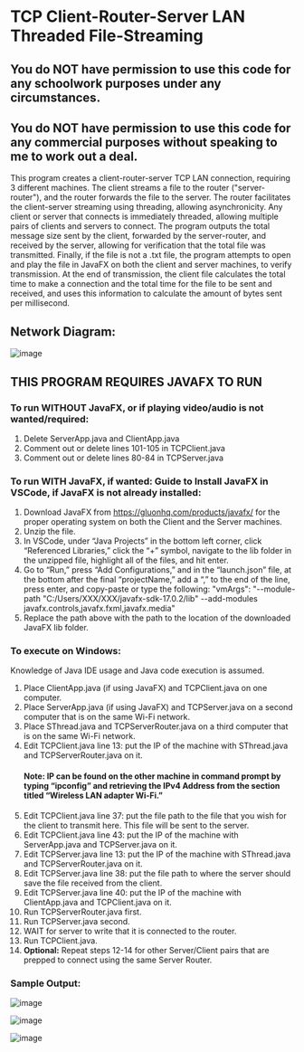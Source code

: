 # TCP Client-Router-Server LAN Threaded File-Streaming

## You do NOT have permission to use this code for any schoolwork purposes under any circumstances. 

## You do NOT have permission to use this code for any commercial purposes without speaking to me to work out a deal.

This program creates a client-router-server TCP LAN connection, requiring 3 different machines. The client streams a file to the router ("server-router"), and the router forwards the file to the server. The router facilitates the client-server streaming using threading, allowing asynchronicity. Any client or server that connects is immediately threaded, allowing multiple pairs of clients and servers to connect. The program outputs the total message size sent by the client, forwarded by the server-router, and received by the server, allowing for verification that the total file was transmitted. Finally, if the file is not a .txt file, the program attempts to open and play the file in JavaFX on both the client and server machines, to verify transmission. At the end of transmission, the client file calculates the total time to make a connection and the total time for the file to be sent and received, and uses this information to calculate the amount of bytes sent per millisecond.

## Network Diagram:
![image](https://user-images.githubusercontent.com/33675444/204375447-675ffa8b-fb48-41cf-81d9-e15b4102c42d.png)


## THIS PROGRAM REQUIRES JAVAFX TO RUN
### To run WITHOUT JavaFX, or if playing video/audio is not wanted/required:
1) Delete ServerApp.java and ClientApp.java
2) Comment out or delete lines 101-105 in TCPClient.java
3) Comment out or delete lines 80-84 in TCPServer.java

### To run WITH JavaFX, if wanted: Guide to Install JavaFX in VSCode, if JavaFX is not already installed:
1) Download JavaFX from https://gluonhq.com/products/javafx/ for the proper operating system on both the Client and the Server machines. 
2) Unzip the file. 
3) In VSCode, under “Java Projects” in the bottom left corner, click “Referenced Libraries,” click the “+” symbol, navigate to the lib folder in the unzipped file, highlight all of the files, and hit enter. 
4) Go to “Run,” press “Add Configurations,” and in the “launch.json” file, at the bottom after the final “projectName,” add a “,” to the end of the line, press enter, and copy-paste or type the following: "vmArgs": "--module-path \"C:/Users/XXX/XXX/javafx-sdk-17.0.2/lib\" --add-modules javafx.controls,javafx.fxml,javafx.media"
5) Replace the path above with the path to the location of the downloaded JavaFX lib folder.

### To execute on Windows:

Knowledge of Java IDE usage and Java code execution is assumed.

1) Place ClientApp.java (if using JavaFX) and TCPClient.java on one computer.
2) Place ServerApp.java (if using JavaFX) and TCPServer.java on a second computer that is on the same Wi-Fi network.
3) Place SThread.java and TCPServerRouter.java on a third computer that is on the same Wi-Fi network.
4) Edit TCPClient.java line 13: put the IP of the machine with SThread.java and TCPServerRouter.java on it. 
   #### Note: IP can be found on the other machine in command prompt by typing “ipconfig” and retrieving the IPv4 Address from the section titled “Wireless LAN adapter Wi-Fi.”
6) Edit TCPClient.java line 37: put the file path to the file that you wish for the client to transmit here. This file will be sent to the server.
7) Edit TCPClient.java line 43: put the IP of the machine with ServerApp.java and TCPServer.java on it.
8) Edit TCPServer.java line 13: put the IP of the machine with SThread.java and TCPServerRouter.java on it.
9) Edit TCPServer.java line 38: put the file path to where the server should save the file received from the client.
10) Edit TCPServer.java line 40: put the IP of the machine with ClientApp.java and TCPClient.java on it.
11) Run TCPServerRouter.java first.
12) Run TCPServer.java second.
13) WAIT for server to write that it is connected to the router.
14) Run TCPClient.java.
15) **Optional:** Repeat steps 12-14 for other Server/Client pairs that are prepped to connect using the same Server Router.

### Sample Output:
![image](https://user-images.githubusercontent.com/33675444/205214156-f44448b1-c864-4804-9b41-382b1a1c1341.png)


![image](https://user-images.githubusercontent.com/33675444/205214167-174ab262-7b8c-43fc-9383-a70be9b63ff3.png)



![image](https://user-images.githubusercontent.com/33675444/205214187-f649edb7-7f5a-4f99-a92c-dc7b261d0485.png)

